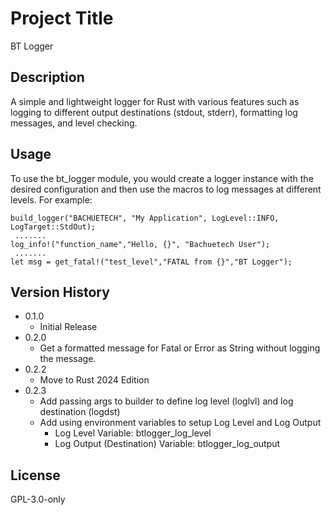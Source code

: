 # Project Title
BT Logger

## Description
A simple and lightweight logger for Rust with various features such as logging to different output destinations (stdout, stderr), formatting log messages, and level checking.

## Usage
To use the bt_logger module, you would create a logger instance with the desired configuration and then use the macros to log messages at different levels. For example:
```
build_logger("BACHUETECH", "My Application", LogLevel::INFO, LogTarget::StdOut);
 .......
log_info!("function_name","Hello, {}", "Bachuetech User");
 .......
let msg = get_fatal!("test_level","FATAL from {}","BT Logger");
```

## Version History
* 0.1.0
    * Initial Release
* 0.2.0
    * Get a formatted message for Fatal or Error as String without logging the message.
* 0.2.2
    * Move to Rust 2024 Edition
* 0.2.3
    * Add passing args to builder to define log level (loglvl) and log destination (logdst)
    * Add using environment variables to setup Log Level and Log Output
        - Log Level Variable: btlogger_log_level
        - Log Output (Destination) Variable: btlogger_log_output

## License
GPL-3.0-only

